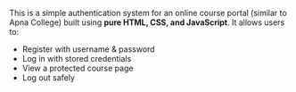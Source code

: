 This is a simple authentication system for an online course portal (similar to Apna College) built using **pure HTML, CSS, and JavaScript**. It allows users to:

- Register with username & password
- Log in with stored credentials
- View a protected course page
- Log out safely
